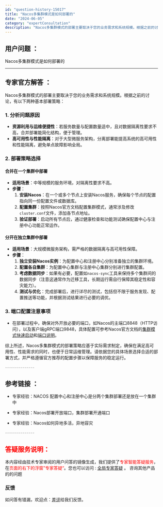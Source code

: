 ```yaml
---
id: "question-history-15017"
title: "Nacos多集群模式是如何部署的"
date: "2024-06-05"
category: "expertConsultation"
description: "Nacos多集群模式的部署主要取决于您的业务需求和系统规模。根据之前的讨论，有以下两种基本部署策略：### 1. 分析问题原因- **资源利用与运维便捷性**：若服务数量与配置数量适中，且对数据隔离性要求不高，合并部署能简化结构，便于管理。- **高可用性与性能隔离**：对于大型微服务架构，分离部署"
---
```


## 用户问题 ： 
 Nacos多集群模式是如何部署的  

---------------
## 专家官方解答 ：

Nacos多集群模式的部署主要取决于您的业务需求和系统规模。根据之前的讨论，有以下两种基本部署策略：

### 1. 分析问题原因
- **资源利用与运维便捷性**：若服务数量与配置数量适中，且对数据隔离性要求不高，合并部署能简化结构，便于管理。
- **高可用性与性能隔离**：对于大型微服务架构，分离部署能提高系统的高可用性和性能隔离，避免单点故障影响全局。

### 2. 部署策略选择
#### 合并在一个集群中部署
- **适用场景**：中等规模的服务环境，对隔离性要求不高。
- **步骤**：
  1. **安装Nacos**：在一个或多个节点上安装Nacos服务，确保每个节点的配置指向同一份配置文件或数据库。
  2. **配置集群**：按照Nacos官方文档配置集群模式，通常涉及修改`cluster.conf`文件，添加各节点地址。
  3. **验证部署**：启动所有节点后，通过健康检查和功能测试确保配置中心与注册中心功能正常运作。

#### 分开在独立集群中部署
- **适用场景**：大规模微服务架构，需严格的数据隔离与高可用性保障。
- **步骤**：
  1. **独立安装Nacos实例**：为配置中心和注册中心分别准备独立的集群环境。
  2. **配置各自集群**：为配置中心集群与注册中心集群分别进行集群配置。
  3. **考虑数据同步**：如果有必要，配置如`nacos-sync`工具来保持多个集群间的数据同步（注意这通常作为迁移工具，长期运行需自行保障其稳定性和容灾能力）。
  4. **测试与优化**：完成部署后，进行详尽的测试，包括但不限于服务发现、配置推送等功能，并根据测试结果进行必要的调优。

### 3. 端口配置注意事项
- 在部署过程中，确保对外开放必要的端口，如Nacos的主端口8848（HTTP访问），以及客户端gRPC端口9848，具体配置可参考Nacos官方文档的[集群模式快速启动](https://nacos.io/docs/latest/guide/admin/cluster-mode-quick-start/)和[端口说明](https://nacos.io/docs/latest/upgrading/200-compatibility/)。

综上所述，Nacos多集群模式的部署策略应基于实际需求制定，确保在满足高可用性、性能需求的同时，也便于日常运维管理。请依据您的具体场景选择合适的部署方式，并严格遵循官方推荐的配置步骤以保障服务的稳定运行。


<font color="#949494">---------------</font> 


## 参考链接 ：

* 专家经验：NACOS 配置中心和注册中心是分两个集群部署还是放在一个集群中 
 
 * 专家经验：Nacos部署开放端口，集群部署开通端口 
 
 * 专家经验：Nacos如何异地多活，异地容灾 


 <font color="#949494">---------------</font> 
 


## <font color="#FF0000">答疑服务说明：</font> 

本内容经由技术专家审阅的用户问答的镜像生成，我们提供了<font color="#FF0000">专家智能答疑服务</font>，在<font color="#FF0000">页面的右下的浮窗”专家答疑“</font>。您也可以访问 : [全局专家答疑](https://answer.opensource.alibaba.com/docs/intro) 。 咨询其他产品的的问题

### 反馈
如问答有错漏，欢迎点：[差评](https://ai.nacos.io/user/feedbackByEnhancerGradePOJOID?enhancerGradePOJOId=15070)给我们反馈。
